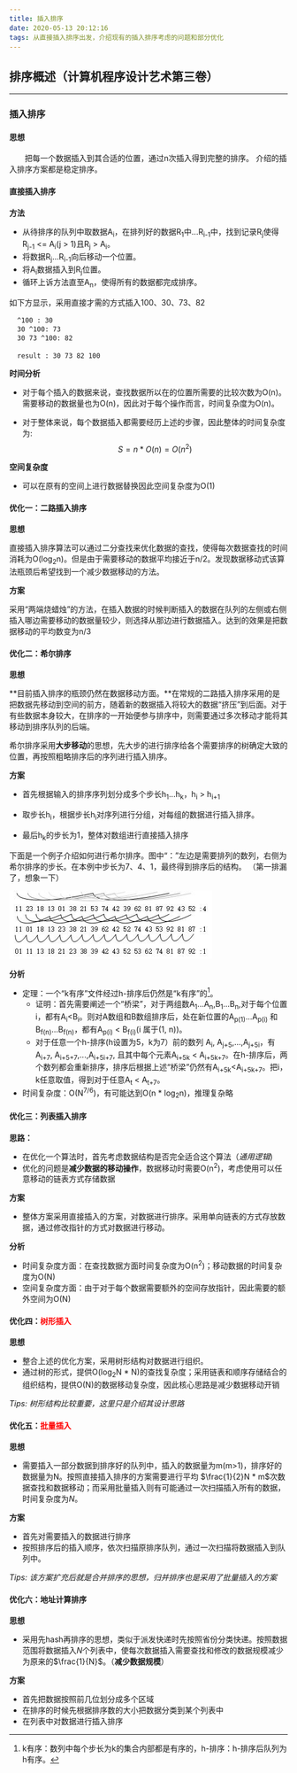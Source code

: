 ```yaml
---
title: 插入排序
date: 2020-05-13 20:12:16
tags: 从直接插入排序出发，介绍现有的插入排序考虑的问题和部分优化
---
```

## 排序概述（计算机程序设计艺术第三卷）
---

### 插入排序
#### **思想**  
　　把每一个数据插入到其合适的位置，通过n次插入得到完整的排序。  介绍的插入排序方案都是稳定排序。

#### **直接插入排序**  
**方法**  
- 从待排序的队列中取数据A<sub>i</sub>，在排列好的数据R<sub>1</sub>中...R<sub>i-1</sub>中，找到记录R<sub>j</sub>使得R<sub>j-1</sub> <= A<sub>i</sub>(j > 1)且R<sub>j</sub> > A<sub>i</sub>。
- 将数据R<sub>j</sub>...R<sub>i-1</sub>向后移动一个位置。
- 将A<sub>i</sub>数据插入到R<sub>j</sub>位置。
- 循环上诉方法直至A<sub>n</sub>，使得所有的数据都完成排序。

如下方显示，采用直接才需的方式插入100、30、73、82

```
  ^100 : 30
  30 ^100: 73
  30 73 ^100: 82

  result : 30 73 82 100
```

**时间分析**

- 对于每个插入的数据来说，查找数据所以在的位置所需要的比较次数为O(n)。需要移动的数据量也为O(n)，因此对于每个操作而言，时间复杂度为O(n)。

- 对于整体来说，每个数据插入都需要经历上述的步骤，因此整体的时间复杂度为:
$$
  S = n * O(n) = O(n^2)
$$

 **空间复杂度**

- 可以在原有的空间上进行数据替换因此空间复杂度为O(1)



#### 优化一：二路插入排序

**思想**

直接插入排序算法可以通过二分查找来优化数据的查找，使得每次数据查找的时间消耗为O(log<sub>2</sub>n)。但是由于需要移动的数据平均接近于n/2。发现数据移动式该算法瓶颈后希望找到一个减少数据移动的方法。

**方案**

采用“两端烧蜡烛”的方法，在插入数据的时候判断插入的数据在队列的左侧或右侧插入哪边需要移动的数据量较少，则选择从那边进行数据插入。达到的效果是把数据移动的平均数变为n/3



#### 优化二：希尔排序

**思想**

​		**目前插入排序的瓶颈仍然在数据移动方面。**在常规的二路插入排序采用的是把数据先移动到空间的前方，随着新的数据插入将较大的数据“挤压”到后面。对于有些数据本身较大，在排序的一开始便参与排序中，则需要通过多次移动才能将其移动到排序队列的后端。

​		希尔排序采用**大步移动**的思想，先大步的进行排序给各个需要排序的树确定大致的位置，再按照粗略排序后的序列进行插入排序。

**方案**

- 首先根据输入的排序序列划分成多个步长h<sub>1</sub>...h<sub>k</sub>，h<sub>i</sub> > h<sub>i+1</sub>

- 取步长h<sub>i</sub>，根据步长h<sub>i</sub>对序列进行分组，对每组的数据进行插入排序。

- 最后h<sub>k</sub>的步长为1，整体对数组进行直接插入排序  

下面是一个例子介绍如何进行希尔排序。图中“：”左边是需要排列的数列，右侧为希尔排序的步长。在本例中步长为7、4、1，最终得到排序后的结构。 （第一排漏了，想象一下）

![希尔排序](排序概述/xierpaixu.jpg)

  **分析**

- 定理：一个“k有序”文件经过h-排序后仍然是“k有序”的[^1]。
  - 证明：首先需要阐述一个“桥梁”，对于两组数A<sub>1</sub>...A<sub>n</sub>,B<sub>1</sub>...B<sub>n</sub>,对于每个位置i，都有A<sub>i</sub><B<sub>i</sub>。则对A数组和B数组排序后，处在新位置的A<sub>p(1)</sub>...A<sub>p(i)</sub> 和 B<sub>f(n)</sub>...B<sub>f(n)</sub>，都有A<sub>p(i)</sub> < B<sub>f(i)</sub>(i 属于(1, n))。
  - 对于任意一个h-排序(h设置为5，k为7）前的数列 A<sub>i</sub>, A<sub>j+5</sub>,...,A<sub>j+5i</sub>，有A<sub>i+7</sub>, A<sub>i+5+7</sub>,...,A<sub>i+5i+7</sub>, 且其中每个元素A<sub>i+5k</sub> < A<sub>i+5k+7</sub>。在h-排序后，两个数列都会重新排序，排序后根据上述“桥梁”仍然有A<sub>i+5k</sub><A<sub>i+5k+7</sub>。把i，k任意取值，得到对于任意A<sub>t</sub>  < A<sub>t+7</sub>。 
-  时间复杂度：O(N<sup>7/6</sup>)，有可能达到O(n * log<sub>2</sub>n)，推理复杂略


[^1]: k有序：数列中每个步长为k的集合内部都是有序的，h-排序：h-排序后队列为h有序。

#### 优化三：列表插入排序

**思路：**

- 在优化一个算法时，首先考虑数据结构是否完全适合这个算法（*通用逻辑*)
-  优化的问题是**减少数据的移动操作**，数据移动时需要O(n<sup>2</sup>)，考虑使用可以任意移动的链表方式存储数据

**方案**

- 整体方案采用直接插入的方案，对数据进行排序。采用单向链表的方式存放数据，通过修改指针的方式对数据进行移动。

**分析**

- 时间复杂度方面：在查找数据方面时间复杂度为O(n<sup>2</sup>)；移动数据的时间复杂度为O(N)
- 空间复杂度方面：由于对于每个数据需要额外的空间存放指针，因此需要的额外空间为O(N)

#### 优化四：<font color=RED>树形插入</font>

**思想**

- 整合上述的优化方案，采用树形结构对数据进行组织。
- 通过树的形式，提供O(log<sub>2</sub>N * N)的查找复杂度；采用链表和顺序存储结合的组织结构，提供O(N)的数据移动复杂度，因此核心思路是减少数据移动开销

*Tips: 树形结构比较重要，这里只是介绍其设计思路*

#### 优化五：<font color=red>批量插入</font>

**思想**

- 需要插入一部分数据到排序好的队列中，插入的数据量为m(m>1)，排序好的数据量为N。按照直接插入排序的方案需要进行平均 $\frac{1}{2}N * m$次数据查找和数据移动；而采用批量插入则有可能通过一次扫描插入所有的数据，时间复杂度为$N$。

**方案**

- 首先对需要插入的数据进行排序
- 按照排序后的插入顺序，依次扫描原排序队列，通过一次扫描将数据插入到队列中。

*Tips: 该方案扩充后就是合并排序的思想，归并排序也是采用了批量插入的方案*



#### 优化六：地址计算排序

**思想**

- 采用先hash再排序的思想，类似于派发快递时先按照省份分类快递。按照数据范围将数据插入$N$个列表中，使每次数据插入需要查找和修改的数据规模减少为原来的$\frac{1}{N}$。（**减少数据规模**）

**方案**

- 首先把数据按照前几位划分成多个区域
- 在排序的时候先根据排序数的大小把数据分类到某个列表中
- 在列表中对数据进行插入排序




